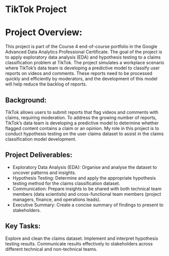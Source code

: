 # TikTok Project
# Project Overview:
This project is part of the Course 4 end-of-course portfolio in the Google Advanced Data Analytics Professional Certificate. The goal of the project is to apply exploratory data analysis (EDA) and hypothesis testing to a claims classification problem at TikTok. The project simulates a workplace scenario where TikTok’s data team is developing a predictive model to classify user reports on videos and comments. These reports need to be processed quickly and efficiently by moderators, and the development of this model will help reduce the backlog of reports.

## Background:
TikTok allows users to submit reports that flag videos and comments with claims, requiring moderation. To address the growing number of reports, TikTok’s data team is developing a predictive model to determine whether flagged content contains a claim or an opinion. My role in this project is to conduct hypothesis testing on the user claims dataset to assist in the claims classification model development.

## Project Deliverables:

- Exploratory Data Analysis (EDA): Organise and analyse the dataset to uncover patterns and insights.
- Hypothesis Testing: Determine and apply the appropriate hypothesis testing method for the claims classification dataset.
- Communication: Prepare insights to be shared with both technical team members (data scientists) and cross-functional team members (project managers, finance, and operations leads).
- Executive Summary: Create a concise summary of findings to present to stakeholders.

## Key Tasks:
Explore and clean the claims dataset.
Implement and interpret hypothesis testing results.
Communicate results effectively to stakeholders across different technical and non-technical teams.
